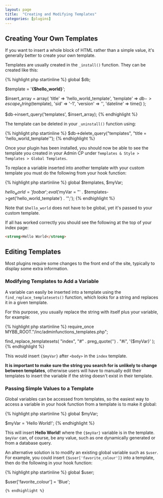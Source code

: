```yaml
---
layout: page
title:  "Creating and Modifying Templates"
categories: [plugins]
---
```


## Creating Your Own Templates

If you want to insert a whole block of HTML rather than a simple value, it's generally better to create your own template.

Templates are usually created in the `_install()` function. They can be created like this:

{% highlight php startinline %}
global $db;

$template = '<strong>{$hello_world}</strong>';

$insert_array = array(
    'title' => 'hello_world_template',
    'template' => $db->escape_string($template),
    'sid' => '-1',
    'version' => '',
    'dateline' => time()
);

$db->insert_query('templates', $insert_array);
{% endhighlight %}

The template can be deleted in your `_uninstall()` function using:

{% highlight php startinline %}
$db->delete_query("templates", "title = 'hello_world_template'");
{% endhighlight %}

Once your plugin has been installed, you should now be able to see the template you created in your Admin CP under `Templates & Style > Templates > Global Templates`.

To replace a variable inserted into another template with your custom template you must do the following from your hook function:

{% highlight php startinline %}
global $templates, $myVar;

$hello_world = 'foobar';
eval('$myVar  = "' . $templates->get('hello_world_template') . '";');
{% endhighlight %}

Note that `$hello_world` does not have to be global, yet it's passed to your custom template.

If all has worked correctly you should see the following at the top of your index page:

```html
<strong>Hello World</strong>
```

## Editing Templates

Most plugins require some changes to the front end of the site, typically to display some extra information.

### Modifying Templates to Add a Variable

A variable can easily be inserted into a template using the `find_replace_templatesets()` function, which looks for a string and replaces it in a given template.

For this purpose, you usually replace the string with itself plus your variable, for example:

{% highlight php startinline %}
require_once MYBB_ROOT."/inc/adminfunctions_templates.php";

find_replace_templatesets(
    "index",
    "#" . preg_quote('') . "#i",
    '<body>{$myVar}'
);
{% endhighlight %}

This would insert `{$myVar}` after `<body>` in the `index` template.

**It is important to make sure the string you search for is unlikely to change between templates**, otherwise users will have to manually edit their templates to insert the variable if the string doesn't exist in their template.

### Passing Simple Values to a Template

Global variables can be accessed from templates, so the easiest way to access a variable in your hook function from a template is to make it global:

{% highlight php startinline %}
global $myVar;

$myVar = 'Hello World!';
{% endhighlight %}

This will insert **Hello World!** where the `{$myVar}` variable is in the template. `$myVar` can, of course, be any value, such as one dynamically generated or from a database query.

An alternative solution is to modify an existing global variable such as `$user`. For example, you could insert `{$user['favorite_colour']}` into a template, then do the following in your hook function:

{% highlight php startinline %}
global $user;

$user['favorite_colour'] = 'Blue';
```
{% endhighlight %}